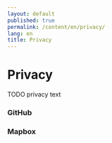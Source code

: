 ```yaml
---
layout: default
published: true
permalink: /content/en/privacy/
lang: en
title: Privacy
---
```


# Privacy

TODO privacy text

### GitHub


### Mapbox
